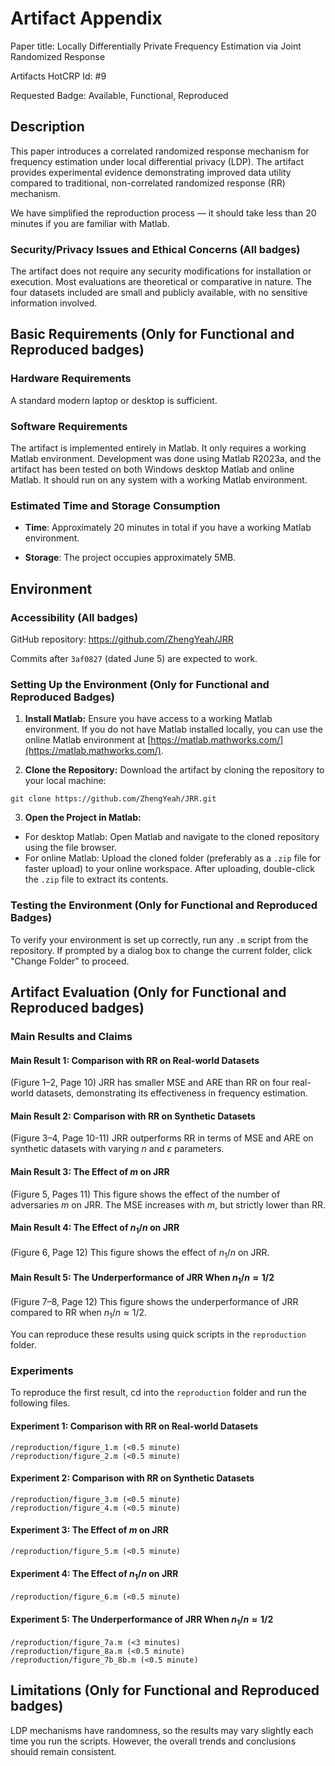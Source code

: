 # Artifact Appendix

Paper title: Locally Differentially Private Frequency Estimation via Joint Randomized Response

Artifacts HotCRP Id: #9

Requested Badge: Available, Functional, Reproduced

## Description
This paper introduces a correlated randomized response mechanism for frequency estimation under local differential privacy (LDP). The artifact provides experimental evidence demonstrating improved data utility compared to traditional, non-correlated randomized response (RR) mechanism.

We have simplified the reproduction process — it should take less than 20 minutes if you are familiar with Matlab.

### Security/Privacy Issues and Ethical Concerns (All badges)
The artifact does not require any security modifications for installation or execution. Most evaluations are theoretical or comparative in nature. The four datasets included are small and publicly available, with no sensitive information involved.

## Basic Requirements (Only for Functional and Reproduced badges)
### Hardware Requirements
A standard modern laptop or desktop is sufficient.

### Software Requirements
The artifact is implemented entirely in Matlab. It only requires a working Matlab environment. 
Development was done using Matlab R2023a, and the artifact has been tested on both Windows desktop Matlab and online Matlab. It should run on any system with a working Matlab environment. 

### Estimated Time and Storage Consumption
* **Time**: Approximately 20 minutes in total if you have a working Matlab environment.

* **Storage**: The project occupies approximately 5MB.

## Environment
### Accessibility (All badges)

GitHub repository: https://github.com/ZhengYeah/JRR

Commits after `3af0827` (dated June 5) are expected to work.

### Setting Up the Environment (Only for Functional and Reproduced Badges)

1. **Install Matlab:** Ensure you have access to a working Matlab environment. If you do not have Matlab installed locally, you can use the online Matlab environment at [https://matlab.mathworks.com/](https://matlab.mathworks.com/).

2. **Clone the Repository:** Download the artifact by cloning the repository to your local machine:
  ```
  git clone https://github.com/ZhengYeah/JRR.git
  ```

3. **Open the Project in Matlab:** 
  - For desktop Matlab: Open Matlab and navigate to the cloned repository using the file browser.
  - For online Matlab: Upload the cloned folder (preferably as a `.zip` file for faster upload) to your online workspace. After uploading, double-click the `.zip` file to extract its contents.

### Testing the Environment (Only for Functional and Reproduced Badges)

To verify your environment is set up correctly, run any `.m` script from the repository. 
If prompted by a dialog box to change the current folder, click "Change Folder" to proceed.

## Artifact Evaluation (Only for Functional and Reproduced badges)

### Main Results and Claims
#### Main Result 1: Comparison with RR on Real-world Datasets
(Figure 1–2, Page 10) JRR has smaller MSE and ARE than RR on four real-world datasets, demonstrating its effectiveness in frequency estimation.

#### Main Result 2: Comparison with RR on Synthetic Datasets
(Figure 3–4, Page 10-11) JRR outperforms RR in terms of MSE and ARE on synthetic datasets with varying $n$ and $\varepsilon$ parameters.

#### Main Result 3: The Effect of $m$ on JRR

(Figure 5, Pages 11) This figure shows the effect of the number of adversaries $m$ on JRR.
The MSE increases with $m$, but strictly lower than RR.

#### Main Result 4: The Effect of $n_1/n$ on JRR

(Figure 6, Page 12) This figure shows the effect of $n_1/n$ on JRR.

#### Main Result 5: The Underperformance of JRR When $n_1/n \approx 1/2$

(Figure 7–8, Page 12) This figure shows the underperformance of JRR compared to RR when $n_1/n \approx 1/2$.

You can reproduce these results using quick scripts in the `reproduction` folder.

### Experiments

To reproduce the first result, cd into the `reproduction` folder and run the following files.

#### Experiment 1: Comparison with RR on Real-world Datasets

```
/reproduction/figure_1.m (<0.5 minute)
/reproduction/figure_2.m (<0.5 minute)
```

#### Experiment 2: Comparison with RR on Synthetic Datasets

```
/reproduction/figure_3.m (<0.5 minute)
/reproduction/figure_4.m (<0.5 minute)
```

#### Experiment 3: The Effect of $m$ on JRR

```
/reproduction/figure_5.m (<0.5 minute)
```

#### Experiment 4: The Effect of $n_1/n$ on JRR

```
/reproduction/figure_6.m (<0.5 minute)
```

#### Experiment 5: The Underperformance of JRR When $n_1/n \approx 1/2$

```
/reproduction/figure_7a.m (<3 minutes)
/reproduction/figure_8a.m (<0.5 minute)
/reproduction/figure_7b_8b.m (<0.5 minute)
```

## Limitations (Only for Functional and Reproduced badges)
LDP mechanisms have randomness, so the results may vary slightly each time you run the scripts. However, the overall trends and conclusions should remain consistent.
